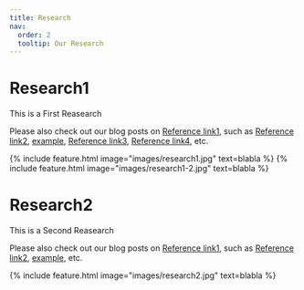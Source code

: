 ```yaml
---
title: Research
nav:
  order: 2
  tooltip: Our Research
---
```



# <i class="fas fa-microscope"></i>Research1
This is a First Reasearch

Please also check out our blog posts on [Reference link1](https://mmv-lab.github.io/blog/?search=%22tag:basic%20concepts%22), such as [Reference link2](https://mmv-lab.github.io/blog/?search=%22tag:semantic%20segmentation%22), [example](https://mmv-lab.github.io/blog/?search=%22tag:instance%20segmentation%22), [Reference link3](https://mmv-lab.github.io/blog/?search=%22tag:object%20detection%22), [Reference link4](https://mmv-lab.github.io/blog/?search=%22tag:image2image%20transfer%22), etc.


{%
  include feature.html
  image="images/research1.jpg"
  text=blabla
%}
{%
  include feature.html
  image="images/research1-2.jpg"
  text=blabla
%}

  
  
  
  
  
  
  

# <i class="fas fa-microscope"></i>Research2
This is a Second Reasearch

Please also check out our blog posts on [Reference link1](https://www.naver.com/), such as [Reference link2](https://www.yahoo.com/), [example](https://www.youtube.com/), etc.


{%
  include feature.html
  image="images/research2.jpg"
  text=blabla
%}